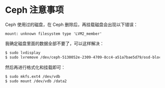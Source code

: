 # Ceph 注意事项

Ceph 使用过的磁盘，在 Ceph 删除后，再挂载磁盘会出现以下错误：

```
mount: unknown filesystem type 'LVM2_member'
```

我确定磁盘里面的数据全部不要了，可以这样解决：

```bash
$ sudo lvdisplay
$ sudo lvremove /dev/ceph-5130052e-2309-4709-8cc4-a51a7bae5d79/osd-block-d1dc7e72-2738-4f07-ba8b-dffd46a4a308
```

然后再进行格式化和挂载即可：

```bash
$ sudo mkfs.ext4 /dev/vdb
$ sudo mount /dev/vdb /data2
```

